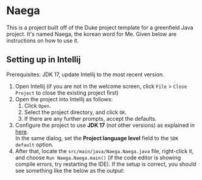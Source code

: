 # Naega 

This is a project built off of the Duke project template for a greenfield Java project. It's named Naega, the korean word for Me. Given below are instructions on how to use it.
## Setting up in Intellij

Prerequisites: JDK 17, update Intellij to the most recent version.

1. Open Intellij (if you are not in the welcome screen, click `File` > `Close Project` to close the existing project first)
1. Open the project into Intellij as follows:
   1. Click `Open`.
   1. Select the project directory, and click `OK`.
   1. If there are any further prompts, accept the defaults.
1. Configure the project to use **JDK 17** (not other versions) as explained in [here](https://www.jetbrains.com/help/idea/sdk.html#set-up-jdk).<br>
   In the same dialog, set the **Project language level** field to the `SDK default` option.
3. After that, locate the `src/main/java/Naega.Naega.java` file, right-click it, and choose `Run Naega.Naega.main()` (if the code editor is showing compile errors, try restarting the IDE). If the setup is correct, you should see something like the below as the output:

